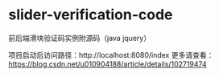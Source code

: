# slider-verification-code


前后端滑块验证码实例附源码（java jquery）

项目启动后访问路径：http://localhost:8080/index 更多请查看：https://blog.csdn.net/u010904188/article/details/102719474